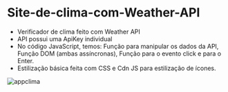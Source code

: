 # Site-de-clima-com-Weather-API

- Verificador de clima feito com Weather API
- API possui uma ApiKey individual
- No código JavaScript, temos: Função para manipular os dados da API, Função DOM (ambas assíncronas), Função para o evento click e para o Enter.
- Estilização básica feita com CSS e Cdn JS para estilização de ícones.

![appclima](https://github.com/analuizanogueirabarbosa/Site-de-clima-com-Weather-API/assets/124695446/d43f5732-30b6-4322-be86-fd0e2303230f)
